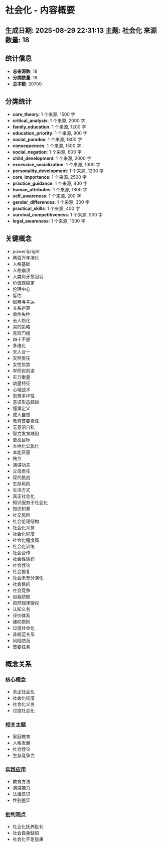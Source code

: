 # 社会化 - 内容概要
**生成日期**: 2025-08-29 22:31:13
**主题**: 社会化
**来源数量**: 18
---

## 统计信息

- **总来源数**: 18
- **分类数量**: 18
- **总字数**: 20700

## 分类统计

- **core_theory**: 1 个来源, 1500 字
- **critical_analysis**: 1 个来源, 2000 字
- **family_education**: 1 个来源, 1200 字
- **education_priority**: 1 个来源, 800 字
- **social_paradox**: 1 个来源, 1800 字
- **consequences**: 1 个来源, 1500 字
- **social_negation**: 1 个来源, 600 字
- **child_development**: 1 个来源, 2000 字
- **excessive_socialization**: 1 个来源, 1000 字
- **personality_development**: 1 个来源, 1200 字
- **core_importance**: 1 个来源, 2500 字
- **practice_guidance**: 1 个来源, 400 字
- **human_attributes**: 1 个来源, 1800 字
- **self_awareness**: 1 个来源, 200 字
- **gender_differences**: 1 个来源, 300 字
- **practical_skills**: 1 个来源, 400 字
- **survival_competitiveness**: 1 个来源, 500 字
- **legal_awareness**: 1 个来源, 1000 字

## 关键概念

- power与right
- 两百万年演化
- 人格基础
- 人格崩溃
- 人类角牙鬃冠羽
- 价值观稳定
- 伦理中心
- 低估
- 倒霉与幸运
- 关系运算
- 兽性失控
- 去人格化
- 哭的策略
- 喜欢门槛
- 四十不惑
- 多维化
- 天人合一
- 天然责任
- 女性优势
- 学而优则讲
- 实力衡量
- 幼童特征
- 心理战术
- 思想多样性
- 意识形态超越
- 懂事定义
- 成人自觉
- 教育首要责任
- 无意识自私
- 智力发育缺陷
- 更高目标
- 本地化公民化
- 本能厌恶
- 殉节
- 演讲功夫
- 父母责任
- 现代挑战
- 生存风险
- 生活方式
- 真正社会化
- 知识服务于社会化
- 知识积累
- 社交风险
- 社会伦理结构
- 社会化义务
- 社会化程度
- 社会化程度高
- 社会化训练
- 社会合作
- 社会性惩罚
- 社会悖论
- 社会报复
- 社会未充分演化
- 社会目的
- 社会竞争
- 自我防御
- 自然规律授权
- 认知义务
- 评价体系
- 谦抑原则
- 过度社会化
- 非规范关系
- 风险防范
- 首要任务

## 概念关系

### 核心概念
- 真正社会化
- 社会化程度
- 社会化义务
- 过度社会化

### 相关主题
- 家庭教育
- 人格发展
- 社会悖论
- 生存竞争力

### 实践应用
- 教育方法
- 演讲能力
- 法律意识
- 性别差异

### 批判观点
- 社会化抚养批判
- 社会自身缺陷
- 社会化不足后果

